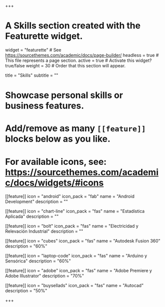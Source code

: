 +++
# A Skills section created with the Featurette widget.
widget = "featurette"  # See https://sourcethemes.com/academic/docs/page-builder/
headless = true  # This file represents a page section.
active = true  # Activate this widget? true/false
weight = 30  # Order that this section will appear.

title = "Skills"
subtitle = ""

# Showcase personal skills or business features.
# 
# Add/remove as many `[[feature]]` blocks below as you like.
# 
# For available icons, see: https://sourcethemes.com/academic/docs/widgets/#icons

[[feature]]
  icon = "android"
  icon_pack = "fab"
  name = "Android Development"
  description = ""
  
[[feature]]
  icon = "chart-line"
  icon_pack = "fas"
  name = "Estadística Aplicada"
  description = ""  
  
[[feature]]
  icon = "bolt"
  icon_pack = "fas"
  name = "Electricidad y Relevación Industrial"
  description = ""

  
[[feature]]
  icon = "cubes"
  icon_pack = "fas"
  name = "Autodesk Fusion 360"
  description = "60%"
  
    
[[feature]]
  icon = "laptop-code"
  icon_pack = "fas"
  name = "Arduino y Sensórica"
  description = "60%"


[[feature]]
  icon = "adobe"
  icon_pack = "fas"
  name = "Adobe Premiere y Adobe Illustrator"
  description = "70%"
  
  [[feature]]
  icon = "buysellads"
  icon_pack = "fas"
  name = "Autocad"
  description = "50%"

+++
